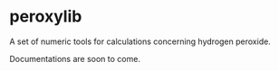 # peroxylib
A set of numeric tools for calculations concerning hydrogen peroxide. 

Documentations are soon to come.
